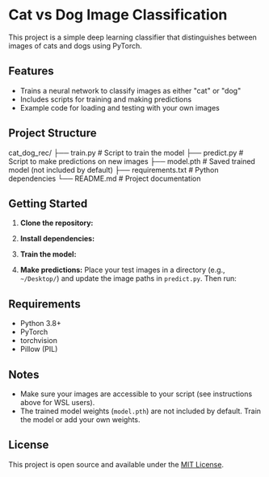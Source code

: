 # Cat vs Dog Image Classification

This project is a simple deep learning classifier that distinguishes between images of cats and dogs using PyTorch.

## Features

- Trains a neural network to classify images as either "cat" or "dog"
- Includes scripts for training and making predictions
- Example code for loading and testing with your own images

## Project Structure

cat_dog_rec/
├── train.py # Script to train the model
├── predict.py # Script to make predictions on new images
├── model.pth # Saved trained model (not included by default)
├── requirements.txt # Python dependencies
└── README.md # Project documentation


## Getting Started

1. **Clone the repository:**


2. **Install dependencies:**


3. **Train the model:**


4. **Make predictions:**
Place your test images in a directory (e.g., `~/Desktop/`) and update the image paths in `predict.py`. Then run:


## Requirements

- Python 3.8+
- PyTorch
- torchvision
- Pillow (PIL)

## Notes

- Make sure your images are accessible to your script (see instructions above for WSL users).
- The trained model weights (`model.pth`) are not included by default. Train the model or add your own weights.

## License

This project is open source and available under the [MIT License](LICENSE).
